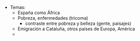 - Temas:
	- España como África
	- Pobreza, enfermedades (tricoma)
		- contraste entre pobreza y belleza (gente, paisajes)
	- Emigración a Cataluña, otros países de Europa, América
	- 